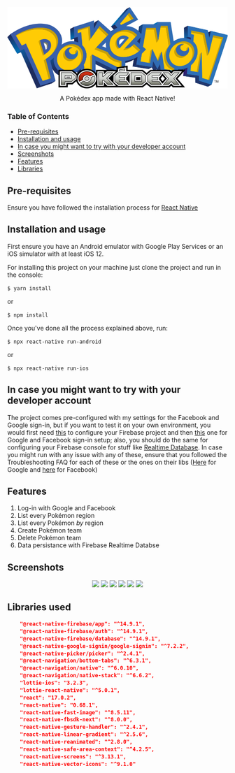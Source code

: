 <img src="./src/assets/images/app_logo@3x.png" align="center" />
<p align="center"> A Pokédex app made with React Native! </p>

### Table of Contents
  * [Pre-requisites](#prerequisites)
  * [Installation and usage](#installation)
  * [In case you might want to try with your developer account](#testing)
  * [Screenshots](#screenshot)
  * [Features](#features)
  * [Libraries](#libraries)

## <a name="prerequisites"></a> Pre-requisites

Ensure you have followed the installation process for [React Native](https://reactnative.dev/docs/environment-setup)

## <a name="installation"></a> Installation and usage

First ensure you have an Android emulator with Google Play Services or an iOS simulator with at least iOS 12.

For installing this project on your machine just clone the project and run in the console: 
```console
$ yarn install
```
or
```console
$ npm install
```

Once you've done all the process explained above, run:
```console
$ npx react-native run-android
```
or
```console
$ npx react-native run-ios
```

## <a name="testing"></a> In case you might want to try with your developer account

The project comes pre-configured with my settings for the Facebook and Google sign-in, but if you want to test it on your own environment, you would first need [this](https://console.firebase.google.com/) to configure your Firebase project and then [this](https://rnfirebase.io/auth/social-auth) one for Google and Facebook sign-in setup; also, you should do the same for configuring your Firebase console for stuff like [Realtime Database](https://rnfirebase.io/database/usage). In case you might run with any issue with any of these, ensure that you followed the Troubleshooting FAQ for each of these or the ones on their libs ([Here](https://github.com/react-native-google-signin/google-signin/blob/master/docs/ios-guide.md) for Google and [here](https://github.com/react-native-google-signin/google-signin/blob/master/docs/ios-guide.md) for Facebook)

## <a name="features"></a> Features

1. Log-in with Google and Facebook
2. List every Pokémon region
3. List every Pokémon *by* region
4. Create Pokémon team
5. Delete Pokémon team
6. Data persistance with Firebase Realtime Databse

## <a name="screenshot"></a> Screenshots

<p align="center">
   <img src="https://user-images.githubusercontent.com/36211892/166177310-f7555469-a143-4367-b872-5e6576e235d3.png" width="250"/>
   <img src="https://user-images.githubusercontent.com/36211892/166177325-6a83310c-3f2f-4e71-81be-716e9a03f5b1.png" width="250"/>
   <img src="https://user-images.githubusercontent.com/36211892/166177527-a37ae5d7-a867-48ff-a3bb-2db008c615d6.png" width="250"/>
   <img src="https://user-images.githubusercontent.com/36211892/166177574-59a89049-9a14-446a-bb44-6a446efee0f0.png" width="250"/>
   <img src="https://user-images.githubusercontent.com/36211892/166177626-b4ba5b49-b2d2-49ad-bf8b-4b4f81f8dfd3.png" width="250"/>
   <img src="https://user-images.githubusercontent.com/36211892/166178146-0f7fdf36-8ecd-4bb9-bd52-da78d7826bc5.png" width="250"/>
</p>

## <a name="libraries"></a> Libraries used
```json
    "@react-native-firebase/app": "^14.9.1",
    "@react-native-firebase/auth": "^14.9.1",
    "@react-native-firebase/database": "^14.9.1",
    "@react-native-google-signin/google-signin": "^7.2.2",
    "@react-native-picker/picker": "^2.4.1",
    "@react-navigation/bottom-tabs": "^6.3.1",
    "@react-navigation/native": "^6.0.10",
    "@react-navigation/native-stack": "^6.6.2",
    "lottie-ios": "3.2.3",
    "lottie-react-native": "^5.0.1",
    "react": "17.0.2",
    "react-native": "0.68.1",
    "react-native-fast-image": "^8.5.11",
    "react-native-fbsdk-next": "^8.0.0",
    "react-native-gesture-handler": "^2.4.1",
    "react-native-linear-gradient": "^2.5.6",
    "react-native-reanimated": "^2.8.0",
    "react-native-safe-area-context": "^4.2.5",
    "react-native-screens": "^3.13.1",
    "react-native-vector-icons": "^9.1.0"
```

